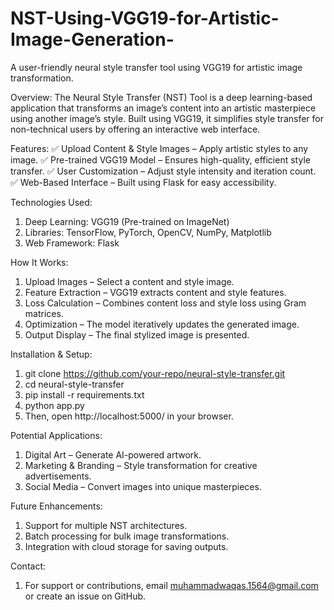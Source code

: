 # NST-Using-VGG19-for-Artistic-Image-Generation-
A user-friendly neural style transfer tool using VGG19 for artistic image transformation.


Overview:
  The Neural Style Transfer (NST) Tool is a deep learning-based application that transforms an image’s content into an artistic masterpiece using another image’s style. Built using VGG19, it simplifies style transfer for non-technical users by offering an interactive web interface.

Features:
  ✅ Upload Content & Style Images – Apply artistic styles to any image.
  ✅ Pre-trained VGG19 Model – Ensures high-quality, efficient style transfer.
  ✅ User Customization – Adjust style intensity and iteration count.
  ✅ Web-Based Interface – Built using Flask for easy accessibility.

Technologies Used:
  1. Deep Learning: VGG19 (Pre-trained on ImageNet)
  2. Libraries: TensorFlow, PyTorch, OpenCV, NumPy, Matplotlib
  3. Web Framework: Flask

How It Works:
  1. Upload Images – Select a content and style image.
  2. Feature Extraction – VGG19 extracts content and style features.
  3. Loss Calculation – Combines content loss and style loss using Gram matrices.
  4. Optimization – The model iteratively updates the generated image.
  5. Output Display – The final stylized image is presented.

Installation & Setup:
  1. git clone https://github.com/your-repo/neural-style-transfer.git  
  2. cd neural-style-transfer  
  3. pip install -r requirements.txt  
  4. python app.py
  5. Then, open http://localhost:5000/ in your browser.

Potential Applications:
  1. Digital Art – Generate AI-powered artwork.
  2. Marketing & Branding – Style transformation for creative advertisements.
  3. Social Media – Convert images into unique masterpieces.

Future Enhancements:
1. Support for multiple NST architectures.
2. Batch processing for bulk image transformations.
3. Integration with cloud storage for saving outputs.

Contact:
1. For support or contributions, email muhammadwaqas.1564@gmail.com or create an issue on GitHub.
